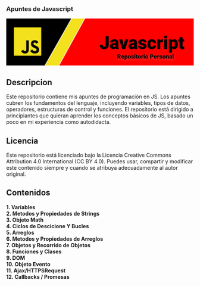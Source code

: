 ### Apuntes de Javascript 

<img src="/99. Resources/bjs.png">

## Descripcion

Este repositorio contiene mis apuntes de programación en JS. Los apuntes cubren los fundamentos del lenguaje, incluyendo variables, tipos de datos, operadores, estructuras de control y funciones. El repositorio está dirigido a principiantes que quieran aprender los conceptos básicos de JS, basado un poco en mi experiencia como autodidacta.

## Licencia

Este repositorio está licenciado bajo la Licencia Creative Commons Attribution 4.0 International (CC BY 4.0). Puedes usar, compartir y modificar este contenido siempre y cuando se atribuya adecuadamente al autor original.


## Contenidos
**1. Variables**<br>
**2. Metodos y Propiedades de Strings**<br>
**3. Objeto Math**<br>
**4. Ciclos de Descicione Y Bucles**<br>
**5. Arreglos**<br>
**6. Metodos y Propiedades de Arreglos**<br>
**7. Objetos y Recorrido de Objetos**<br>
**8. Funciones y Clases**<br>
**9. DOM**<br>
**10. Objeto Evento**<br>
**11. Ajax/HTTPSRequest**<br>
**12. Callbacks / Promesas**


